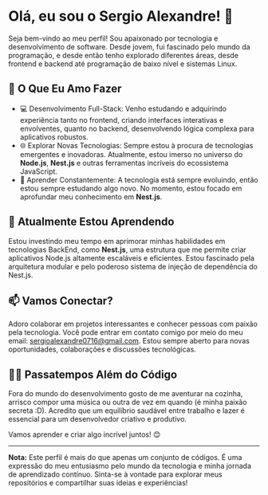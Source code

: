 # Olá, eu sou o Sergio Alexandre! 👋

Seja bem-vindo ao meu perfil! Sou apaixonado por tecnologia e desenvolvimento de software. Desde jovem, fui fascinado pelo mundo da programação, e desde então tenho explorado diferentes áreas, desde frontend e backend até programação de baixo nível e sistemas Linux.

## 🚀 O Que Eu Amo Fazer

- 💻 Desenvolvimento Full-Stack: Venho estudando e adquirindo experiência tanto no frontend, criando interfaces interativas e envolventes, quanto no backend, desenvolvendo lógica complexa para aplicativos robustos.
- 🌐 Explorar Novas Tecnologias: Sempre estou à procura de tecnologias emergentes e inovadoras. Atualmente, estou imerso no universo do **Node.js**, **Nest.js** e outras ferramentas incríveis do ecossistema JavaScript.
- 📘 Aprender Constantemente: A tecnologia está sempre evoluindo, então estou sempre estudando algo novo. No momento, estou focado em aprofundar meu conhecimento em **Nest.js**.

## 🌱 Atualmente Estou Aprendendo

Estou investindo meu tempo em aprimorar minhas habilidades em tecnologias BackEnd, como **Nest.js**, uma estrutura que me permite criar aplicativos Node.js altamente escaláveis e eficientes. Estou fascinado pela arquitetura modular e pelo poderoso sistema de injeção de dependência do Nest.js.

## 📫 Vamos Conectar?

Adoro colaborar em projetos interessantes e conhecer pessoas com paixão pela tecnologia. Você pode entrar em contato comigo por meio do meu email: [sergioalexandre0716@gmail.com](mailto:sergioalexandre0716@gmail.com). Estou sempre aberto para novas oportunidades, colaborações e discussões tecnológicas.

## 🚴‍♂️ Passatempos Além do Código

Fora do mundo do desenvolvimento gosto de me aventurar na cozinha, arrisco compor uma música ou outra de vez em quando (é minha paixão secreta :D). Acredito que um equilíbrio saudável entre trabalho e lazer é essencial para um desenvolvedor criativo e produtivo.

Vamos aprender e criar algo incrível juntos! 😊

---

**Nota:** Este perfil é mais do que apenas um conjunto de códigos. É uma expressão do meu entusiasmo pelo mundo da tecnologia e minha jornada de aprendizado contínuo. Sinta-se à vontade para explorar meus repositórios e compartilhar suas ideias e experiências!

